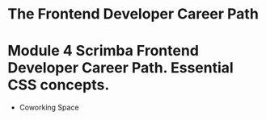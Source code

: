 # The Frontend Developer Career Path

# Module 4 Scrimba Frontend Developer Career Path. Essential CSS concepts.

- Coworking Space
